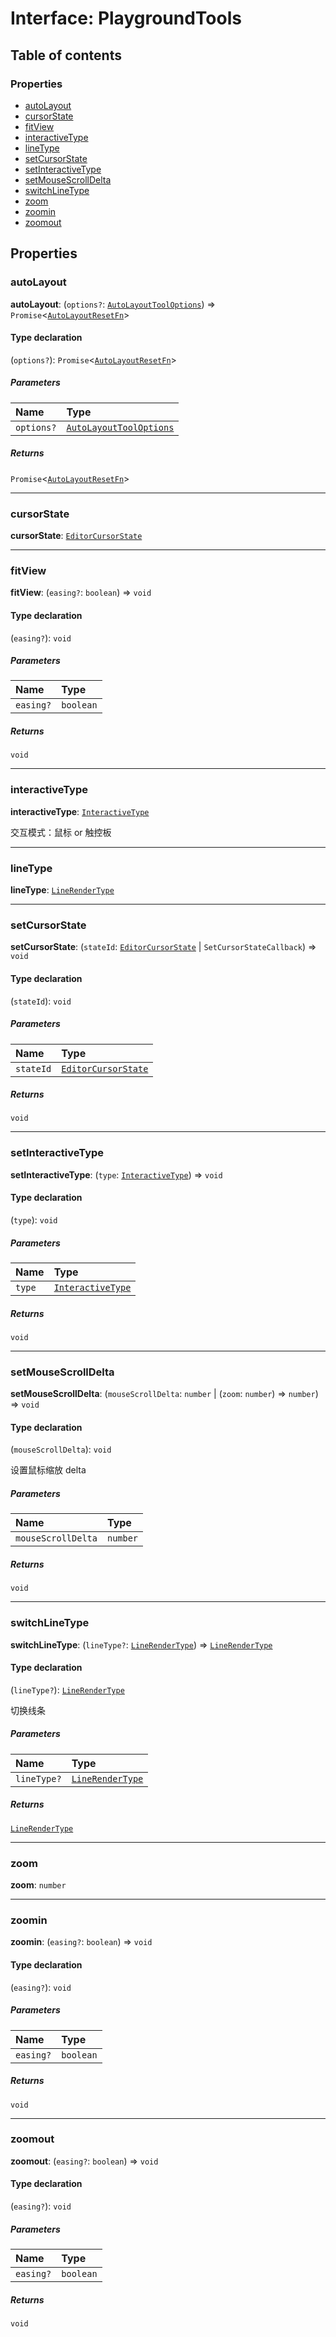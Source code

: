 # Interface: PlaygroundTools

## Table of contents

### Properties

* [autoLayout](/auto-docs/free-layout-editor/interfaces/PlaygroundTools.md#autolayout)
* [cursorState](/auto-docs/free-layout-editor/interfaces/PlaygroundTools.md#cursorstate)
* [fitView](/auto-docs/free-layout-editor/interfaces/PlaygroundTools.md#fitview)
* [interactiveType](/auto-docs/free-layout-editor/interfaces/PlaygroundTools.md#interactivetype)
* [lineType](/auto-docs/free-layout-editor/interfaces/PlaygroundTools.md#linetype)
* [setCursorState](/auto-docs/free-layout-editor/interfaces/PlaygroundTools.md#setcursorstate)
* [setInteractiveType](/auto-docs/free-layout-editor/interfaces/PlaygroundTools.md#setinteractivetype)
* [setMouseScrollDelta](/auto-docs/free-layout-editor/interfaces/PlaygroundTools.md#setmousescrolldelta)
* [switchLineType](/auto-docs/free-layout-editor/interfaces/PlaygroundTools.md#switchlinetype)
* [zoom](/auto-docs/free-layout-editor/interfaces/PlaygroundTools.md#zoom)
* [zoomin](/auto-docs/free-layout-editor/interfaces/PlaygroundTools.md#zoomin)
* [zoomout](/auto-docs/free-layout-editor/interfaces/PlaygroundTools.md#zoomout)

## Properties

### autoLayout

**autoLayout**: (`options?`: [`AutoLayoutToolOptions`](/auto-docs/free-layout-editor/types/AutoLayoutToolOptions.md)) => `Promise`<[`AutoLayoutResetFn`](/auto-docs/free-layout-editor/types/AutoLayoutResetFn.md)>

#### Type declaration

(`options?`): `Promise`<[`AutoLayoutResetFn`](/auto-docs/free-layout-editor/types/AutoLayoutResetFn.md)>

##### Parameters

| Name | Type |
| :------ | :------ |
| `options?` | [`AutoLayoutToolOptions`](/auto-docs/free-layout-editor/types/AutoLayoutToolOptions.md) |

##### Returns

`Promise`<[`AutoLayoutResetFn`](/auto-docs/free-layout-editor/types/AutoLayoutResetFn.md)>

***

### cursorState

**cursorState**: [`EditorCursorState`](/auto-docs/free-layout-editor/enums/EditorCursorState.md)

***

### fitView

**fitView**: (`easing?`: `boolean`) => `void`

#### Type declaration

(`easing?`): `void`

##### Parameters

| Name | Type |
| :------ | :------ |
| `easing?` | `boolean` |

##### Returns

`void`

***

### interactiveType

**interactiveType**: [`InteractiveType`](/auto-docs/free-layout-editor/enums/InteractiveType.md)

交互模式：鼠标 or 触控板

***

### lineType

**lineType**: [`LineRenderType`](/auto-docs/free-layout-editor/types/LineRenderType.md)

***

### setCursorState

**setCursorState**: (`stateId`: [`EditorCursorState`](/auto-docs/free-layout-editor/enums/EditorCursorState.md) | `SetCursorStateCallback`) => `void`

#### Type declaration

(`stateId`): `void`

##### Parameters

| Name | Type |
| :------ | :------ |
| `stateId` | [`EditorCursorState`](/auto-docs/free-layout-editor/enums/EditorCursorState.md) | `SetCursorStateCallback` |

##### Returns

`void`

***

### setInteractiveType

**setInteractiveType**: (`type`: [`InteractiveType`](/auto-docs/free-layout-editor/enums/InteractiveType.md)) => `void`

#### Type declaration

(`type`): `void`

##### Parameters

| Name | Type |
| :------ | :------ |
| `type` | [`InteractiveType`](/auto-docs/free-layout-editor/enums/InteractiveType.md) |

##### Returns

`void`

***

### setMouseScrollDelta

**setMouseScrollDelta**: (`mouseScrollDelta`: `number` | (`zoom`: `number`) => `number`) => `void`

#### Type declaration

(`mouseScrollDelta`): `void`

设置鼠标缩放 delta

##### Parameters

| Name | Type |
| :------ | :------ |
| `mouseScrollDelta` | `number` | (`zoom`: `number`) => `number` |

##### Returns

`void`

***

### switchLineType

**switchLineType**: (`lineType?`: [`LineRenderType`](/auto-docs/free-layout-editor/types/LineRenderType.md)) => [`LineRenderType`](/auto-docs/free-layout-editor/types/LineRenderType.md)

#### Type declaration

(`lineType?`): [`LineRenderType`](/auto-docs/free-layout-editor/types/LineRenderType.md)

切换线条

##### Parameters

| Name | Type |
| :------ | :------ |
| `lineType?` | [`LineRenderType`](/auto-docs/free-layout-editor/types/LineRenderType.md) |

##### Returns

[`LineRenderType`](/auto-docs/free-layout-editor/types/LineRenderType.md)

***

### zoom

**zoom**: `number`

***

### zoomin

**zoomin**: (`easing?`: `boolean`) => `void`

#### Type declaration

(`easing?`): `void`

##### Parameters

| Name | Type |
| :------ | :------ |
| `easing?` | `boolean` |

##### Returns

`void`

***

### zoomout

**zoomout**: (`easing?`: `boolean`) => `void`

#### Type declaration

(`easing?`): `void`

##### Parameters

| Name | Type |
| :------ | :------ |
| `easing?` | `boolean` |

##### Returns

`void`
